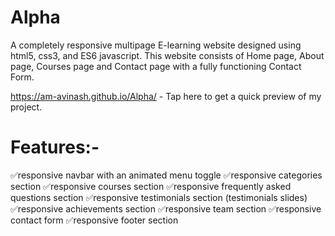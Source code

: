 # Alpha

A completely responsive multipage E-learning  website designed using html5, css3, and ES6 javascript.
This website consists of Home page, About page, Courses page and Contact page with a fully functioning Contact Form.

https://am-avinash.github.io/Alpha/ - Tap here to get a quick preview of my project.

# Features:-
✅responsive navbar with an animated menu toggle
✅responsive categories section
✅responsive courses section
✅responsive frequently asked questions section
✅responsive testimonials section (testimonials slides)
✅responsive achievements section
✅responsive team section
✅responsive contact form
✅responsive footer section


